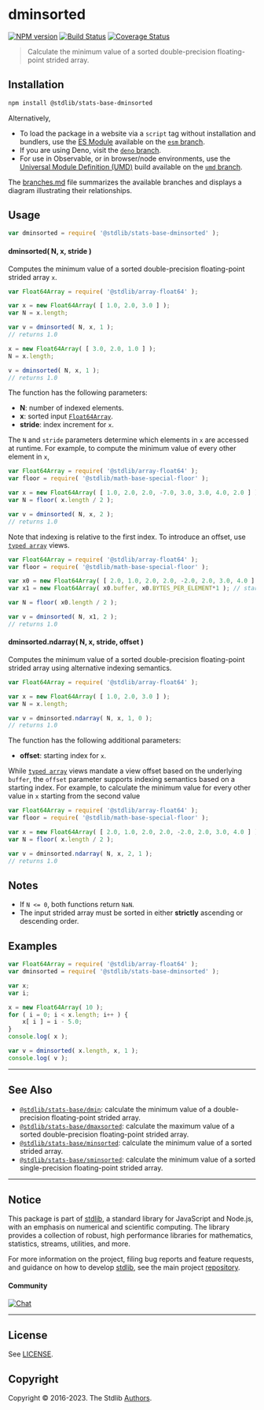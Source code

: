 <!--

@license Apache-2.0

Copyright (c) 2020 The Stdlib Authors.

Licensed under the Apache License, Version 2.0 (the "License");
you may not use this file except in compliance with the License.
You may obtain a copy of the License at

   http://www.apache.org/licenses/LICENSE-2.0

Unless required by applicable law or agreed to in writing, software
distributed under the License is distributed on an "AS IS" BASIS,
WITHOUT WARRANTIES OR CONDITIONS OF ANY KIND, either express or implied.
See the License for the specific language governing permissions and
limitations under the License.

-->

# dminsorted

[![NPM version][npm-image]][npm-url] [![Build Status][test-image]][test-url] [![Coverage Status][coverage-image]][coverage-url] <!-- [![dependencies][dependencies-image]][dependencies-url] -->

> Calculate the minimum value of a sorted double-precision floating-point strided array.

<section class="intro">

</section>

<!-- /.intro -->

<section class="installation">

## Installation

```bash
npm install @stdlib/stats-base-dminsorted
```

Alternatively,

-   To load the package in a website via a `script` tag without installation and bundlers, use the [ES Module][es-module] available on the [`esm` branch][esm-url].
-   If you are using Deno, visit the [`deno` branch][deno-url].
-   For use in Observable, or in browser/node environments, use the [Universal Module Definition (UMD)][umd] build available on the [`umd` branch][umd-url].

The [branches.md][branches-url] file summarizes the available branches and displays a diagram illustrating their relationships.

</section>

<section class="usage">

## Usage

```javascript
var dminsorted = require( '@stdlib/stats-base-dminsorted' );
```

#### dminsorted( N, x, stride )

Computes the minimum value of a sorted double-precision floating-point strided array `x`.

```javascript
var Float64Array = require( '@stdlib/array-float64' );

var x = new Float64Array( [ 1.0, 2.0, 3.0 ] );
var N = x.length;

var v = dminsorted( N, x, 1 );
// returns 1.0

x = new Float64Array( [ 3.0, 2.0, 1.0 ] );
N = x.length;

v = dminsorted( N, x, 1 );
// returns 1.0
```

The function has the following parameters:

-   **N**: number of indexed elements.
-   **x**: sorted input [`Float64Array`][@stdlib/array/float64].
-   **stride**: index increment for `x`.

The `N` and `stride` parameters determine which elements in `x` are accessed at runtime. For example, to compute the minimum value of every other element in `x`,

```javascript
var Float64Array = require( '@stdlib/array-float64' );
var floor = require( '@stdlib/math-base-special-floor' );

var x = new Float64Array( [ 1.0, 2.0, 2.0, -7.0, 3.0, 3.0, 4.0, 2.0 ] );
var N = floor( x.length / 2 );

var v = dminsorted( N, x, 2 );
// returns 1.0
```

Note that indexing is relative to the first index. To introduce an offset, use [`typed array`][mdn-typed-array] views.

<!-- eslint-disable stdlib/capitalized-comments -->

```javascript
var Float64Array = require( '@stdlib/array-float64' );
var floor = require( '@stdlib/math-base-special-floor' );

var x0 = new Float64Array( [ 2.0, 1.0, 2.0, 2.0, -2.0, 2.0, 3.0, 4.0 ] );
var x1 = new Float64Array( x0.buffer, x0.BYTES_PER_ELEMENT*1 ); // start at 2nd element

var N = floor( x0.length / 2 );

var v = dminsorted( N, x1, 2 );
// returns 1.0
```

#### dminsorted.ndarray( N, x, stride, offset )

Computes the minimum value of a sorted double-precision floating-point strided array using alternative indexing semantics.

```javascript
var Float64Array = require( '@stdlib/array-float64' );

var x = new Float64Array( [ 1.0, 2.0, 3.0 ] );
var N = x.length;

var v = dminsorted.ndarray( N, x, 1, 0 );
// returns 1.0
```

The function has the following additional parameters:

-   **offset**: starting index for `x`.

While [`typed array`][mdn-typed-array] views mandate a view offset based on the underlying `buffer`, the `offset` parameter supports indexing semantics based on a starting index. For example, to calculate the minimum value for every other value in `x` starting from the second value

```javascript
var Float64Array = require( '@stdlib/array-float64' );
var floor = require( '@stdlib/math-base-special-floor' );

var x = new Float64Array( [ 2.0, 1.0, 2.0, 2.0, -2.0, 2.0, 3.0, 4.0 ] );
var N = floor( x.length / 2 );

var v = dminsorted.ndarray( N, x, 2, 1 );
// returns 1.0
```

</section>

<!-- /.usage -->

<section class="notes">

## Notes

-   If `N <= 0`, both functions return `NaN`.
-   The input strided array must be sorted in either **strictly** ascending or descending order.

</section>

<!-- /.notes -->

<section class="examples">

## Examples

<!-- eslint no-undef: "error" -->

```javascript
var Float64Array = require( '@stdlib/array-float64' );
var dminsorted = require( '@stdlib/stats-base-dminsorted' );

var x;
var i;

x = new Float64Array( 10 );
for ( i = 0; i < x.length; i++ ) {
    x[ i ] = i - 5.0;
}
console.log( x );

var v = dminsorted( x.length, x, 1 );
console.log( v );
```

</section>

<!-- /.examples -->

<!-- Section for related `stdlib` packages. Do not manually edit this section, as it is automatically populated. -->

<section class="related">

* * *

## See Also

-   <span class="package-name">[`@stdlib/stats-base/dmin`][@stdlib/stats/base/dmin]</span><span class="delimiter">: </span><span class="description">calculate the minimum value of a double-precision floating-point strided array.</span>
-   <span class="package-name">[`@stdlib/stats-base/dmaxsorted`][@stdlib/stats/base/dmaxsorted]</span><span class="delimiter">: </span><span class="description">calculate the maximum value of a sorted double-precision floating-point strided array.</span>
-   <span class="package-name">[`@stdlib/stats-base/minsorted`][@stdlib/stats/base/minsorted]</span><span class="delimiter">: </span><span class="description">calculate the minimum value of a sorted strided array.</span>
-   <span class="package-name">[`@stdlib/stats-base/sminsorted`][@stdlib/stats/base/sminsorted]</span><span class="delimiter">: </span><span class="description">calculate the minimum value of a sorted single-precision floating-point strided array.</span>

</section>

<!-- /.related -->

<!-- Section for all links. Make sure to keep an empty line after the `section` element and another before the `/section` close. -->


<section class="main-repo" >

* * *

## Notice

This package is part of [stdlib][stdlib], a standard library for JavaScript and Node.js, with an emphasis on numerical and scientific computing. The library provides a collection of robust, high performance libraries for mathematics, statistics, streams, utilities, and more.

For more information on the project, filing bug reports and feature requests, and guidance on how to develop [stdlib][stdlib], see the main project [repository][stdlib].

#### Community

[![Chat][chat-image]][chat-url]

---

## License

See [LICENSE][stdlib-license].


## Copyright

Copyright &copy; 2016-2023. The Stdlib [Authors][stdlib-authors].

</section>

<!-- /.stdlib -->

<!-- Section for all links. Make sure to keep an empty line after the `section` element and another before the `/section` close. -->

<section class="links">

[npm-image]: http://img.shields.io/npm/v/@stdlib/stats-base-dminsorted.svg
[npm-url]: https://npmjs.org/package/@stdlib/stats-base-dminsorted

[test-image]: https://github.com/stdlib-js/stats-base-dminsorted/actions/workflows/test.yml/badge.svg?branch=main
[test-url]: https://github.com/stdlib-js/stats-base-dminsorted/actions/workflows/test.yml?query=branch:main

[coverage-image]: https://img.shields.io/codecov/c/github/stdlib-js/stats-base-dminsorted/main.svg
[coverage-url]: https://codecov.io/github/stdlib-js/stats-base-dminsorted?branch=main

<!--

[dependencies-image]: https://img.shields.io/david/stdlib-js/stats-base-dminsorted.svg
[dependencies-url]: https://david-dm.org/stdlib-js/stats-base-dminsorted/main

-->

[chat-image]: https://img.shields.io/gitter/room/stdlib-js/stdlib.svg
[chat-url]: https://app.gitter.im/#/room/#stdlib-js_stdlib:gitter.im

[stdlib]: https://github.com/stdlib-js/stdlib

[stdlib-authors]: https://github.com/stdlib-js/stdlib/graphs/contributors

[umd]: https://github.com/umdjs/umd
[es-module]: https://developer.mozilla.org/en-US/docs/Web/JavaScript/Guide/Modules

[deno-url]: https://github.com/stdlib-js/stats-base-dminsorted/tree/deno
[umd-url]: https://github.com/stdlib-js/stats-base-dminsorted/tree/umd
[esm-url]: https://github.com/stdlib-js/stats-base-dminsorted/tree/esm
[branches-url]: https://github.com/stdlib-js/stats-base-dminsorted/blob/main/branches.md

[stdlib-license]: https://raw.githubusercontent.com/stdlib-js/stats-base-dminsorted/main/LICENSE

[@stdlib/array/float64]: https://github.com/stdlib-js/array-float64

[mdn-typed-array]: https://developer.mozilla.org/en-US/docs/Web/JavaScript/Reference/Global_Objects/TypedArray

<!-- <related-links> -->

[@stdlib/stats/base/dmin]: https://github.com/stdlib-js/stats-base-dmin

[@stdlib/stats/base/dmaxsorted]: https://github.com/stdlib-js/stats-base-dmaxsorted

[@stdlib/stats/base/minsorted]: https://github.com/stdlib-js/stats-base-minsorted

[@stdlib/stats/base/sminsorted]: https://github.com/stdlib-js/stats-base-sminsorted

<!-- </related-links> -->

</section>

<!-- /.links -->
